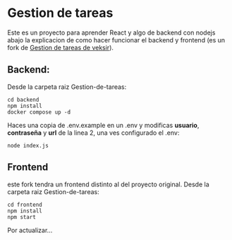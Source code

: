 # Gestion de tareas
Este es un proyecto para aprender React y algo de backend con nodejs abajo la explicacion de como hacer funcionar el backend y frontend (es un fork de [Gestion de tareas de veksir](https://github.com/veksir/Gestion-de-tareas)).

## Backend:
Desde la carpeta raiz Gestion-de-tareas:

    cd backend
    npm install
    docker compose up -d
Haces una copia de .env.example en un .env y modificas **usuario**, **contraseña** y **url** de la linea 2, una ves configurado el .env:

    node index.js
## Frontend
este fork tendra un frontend distinto al del proyecto original.
Desde la carpeta raiz Gestion-de-tareas:

    cd frontend
    npm install
    npm start

Por actualizar...
